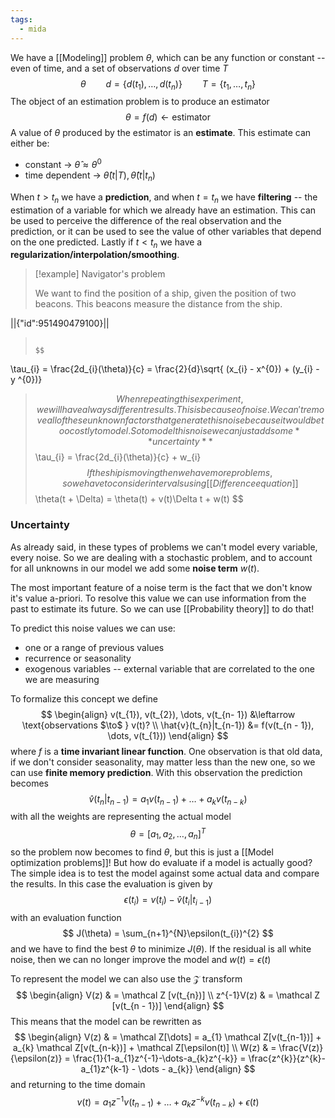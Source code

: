```yaml
---
tags:
  - mida
---
```

We have a [[Modeling]] problem $\theta$, which can be any function or constant --even of time, and a set of observations $d$ over time $T$
$$
\theta \qquad d = \{ d(t_{1}),\dots,d(t_{n}) \} \qquad T = \{ t_{1}, \dots, t_{n} \}
$$
The object of an estimation problem is to produce an estimator 
$$
\theta = f(d) \leftarrow \text{estimator}
$$
A value of $\theta$ produced by the estimator is an **estimate**. This estimate can either be:
- constant $\to$ $\hat{\theta} \approx \theta^{0}$
- time dependent $\to$ $\hat{\theta}(t|T), \hat{\theta}(t|t_{n})$

When $t > t_{n}$ we have a **prediction**, and when $t=t_{n}$ we have **filtering** -- the estimation of a variable for which we already have an estimation. This can be used to perceive the difference of the real observation and the prediction, or it can be used to see the value of other variables that depend on the one predicted. Lastly if $t < t_{n}$ we have a **regularization/interpolation/smoothing**.

>[!example] Navigator's problem
>
>We want to find the position of a ship, given the position of two beacons. This beacons measure the distance from the ship.
>```math
||{"id":951490479100}||
>```
>
>$$
\tau_{i} = \frac{2d_{i}(\theta)}{c} = \frac{2}{d}\sqrt{ (x_{i} - x^{0}) + (y_{i} - y ^{0})}
>$$
>When repeating this experiment, we will have always different results. This is because of noise. We can't remove all of these unknown factors that generate this noise because it would be too costly to model. So to model this noise we can just add some **uncertainty**
>$$
\tau_{i} = \frac{2d_{i}(\theta)}{c} + w_{i}
>$$
>If the ship is moving then we have more problems, so we have to consider intervals using [[Difference equation]]
>$$
>\theta(t + \Delta) = \theta(t) + v(t)\Delta t + w(t)
>$$
### Uncertainty

As already said, in these types of problems we can't model every variable, every noise. So we are dealing with a stochastic problem, and to account for all unknowns in our model we add some **noise term** $w(t)$. 

The most important feature of a noise term is the fact that we don't know it's value a-priori. To resolve this value we can use information from the past to estimate its future. So we can use [[Probability theory]] to do that!

To predict this noise values we can use:
- one or a range of previous values
- recurrence or seasonality
- exogenous variables -- external variable that are correlated to the one we are measuring

To formalize this concept we define
$$
\begin{align}
v(t_{1}), v(t_{2}), \dots, v(t_{n- 1}) &\leftarrow \text{observations $\to$ } v(t)? \\
\hat{v}(t_{n}|t_{n-1}) &= f(v(t_{n - 1}), \dots, v(t_{1}))
\end{align}
$$
where $f$ is a **time invariant linear function**. One observation is that old data, if we don't consider seasonality, may matter less than the new one, so we can use **finite memory prediction**. With this observation the prediction becomes
$$
\hat{v}(t_{n}|t_{n-1}) = a_{1}v(t_{n-1}) + \dots + a_{k}v(t_{n-k})
$$
with all the weights are representing the actual model
$$
\theta = [a_{1},a_{2},\dots,a_{n}]^{T}
$$
so the problem now becomes to find $\theta$, but this is just a [[Model optimization problems]]! But how do evaluate if a model is actually good? The simple idea is to test the model against some actual data and compare the results. In this case the evaluation is given by
$$
\epsilon(t_{i}) = v(t_{i}) - \hat{v}(t_{i}|t_{i-1})
$$
with an evaluation function
$$
J(\theta) = \sum_{n+1}^{N}\epsilon(t_{i})^{2}
$$
and we have to find the best $\theta$ to minimize $J(\theta)$. 
If the residual is all white noise, then we can no longer improve the model and $w(t) = \epsilon(t)$

 To represent the model we can also use the $\mathcal Z$ transform
$$
\begin{align}
V(z)  & = \mathcal Z [v(t_{n})] \\
z^{-1}V(z)  & = \mathcal  Z [v(t_{n - 1})]
\end{align}
$$
This means that the model can be rewritten as
$$
\begin{align}
V(z)  & = \mathcal Z[\dots]   = a_{1} \mathcal Z[v(t_{n-1})] + a_{k} \mathcal Z[v(t_{n-k})] + \mathcal Z[\epsilon(t)]  \\
W(z)  & = \frac{V(z)}{\epsilon(z)}   = \frac{1}{1-a_{1}z^{-1}-\dots-a_{k}z^{-k}} = \frac{z^{k}}{z^{k}- a_{1}z^{k-1} - \dots - a_{k}}
\end{align}
$$
and returning to the time domain
$$
v(t) = a_{1}z^{-1}v(t_{n-1}) + \dots + a_{k}z^{-k}v(t_{n-k}) + \epsilon(t)
$$
